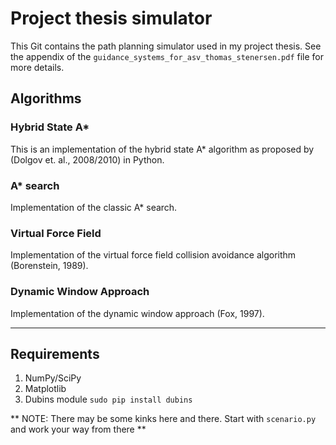 # Project thesis simulator
This Git contains the path planning simulator used in my project thesis. See the appendix of the `guidance_systems_for_asv_thomas_stenersen.pdf` file for more details.

## Algorithms
### Hybrid State A*
This is an implementation of the hybrid state A* algorithm as proposed by
(Dolgov et. al., 2008/2010) in Python.

### A* search
Implementation of the classic A* search.

### Virtual Force Field
Implementation of the virtual force field collision avoidance algorithm (Borenstein, 1989).

### Dynamic Window Approach
Implementation of the dynamic window approach (Fox, 1997).

---

## Requirements
1. NumPy/SciPy
2. Matplotlib
3. Dubins module `sudo pip install dubins`

** NOTE: There may be some kinks here and there. Start with `scenario.py` and work your way from there **
